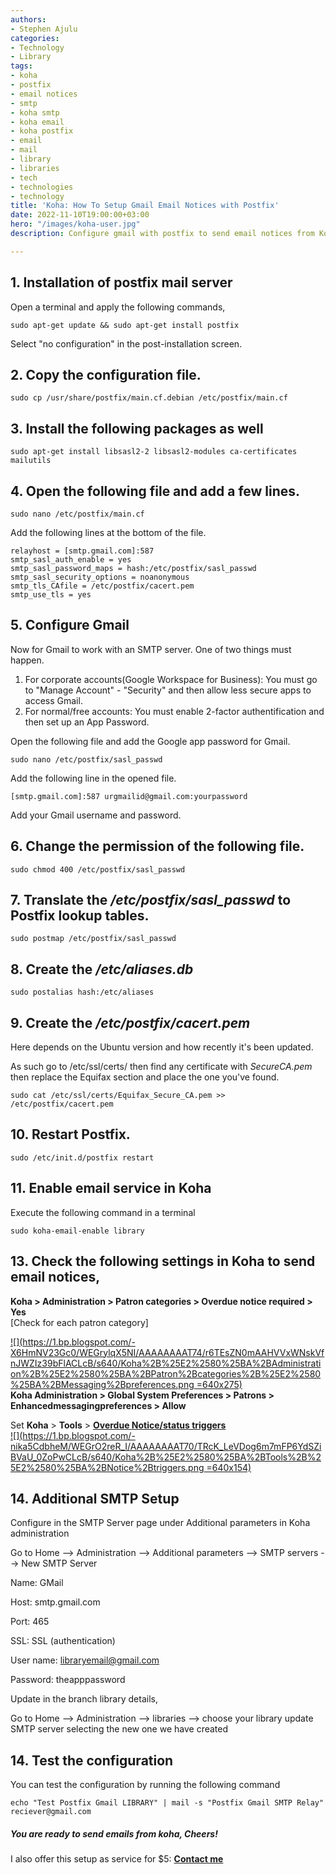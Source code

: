 ```yaml
---
authors:
- Stephen Ajulu
categories:
- Technology
- Library
tags:
- koha
- postfix
- email notices
- smtp
- koha smtp
- koha email
- koha postfix
- email
- mail
- library
- libraries
- tech
- technologies
- technology
title: 'Koha: How To Setup Gmail Email Notices with Postfix'
date: 2022-11-10T19:00:00+03:00
hero: "/images/koha-user.jpg"
description: Configure gmail with postfix to send email notices from Koha

---
```

## **1. Installation of postfix mail server**

Open a terminal and apply the following commands,

    sudo apt-get update && sudo apt-get install postfix

Select "no configuration" in the post-installation screen.

## **2. Copy the configuration file.**

    sudo cp /usr/share/postfix/main.cf.debian /etc/postfix/main.cf

## **3. Install the following packages as well**

    sudo apt-get install libsasl2-2 libsasl2-modules ca-certificates mailutils

## **4. Open the following file and add a few lines.**

    sudo nano /etc/postfix/main.cf

Add the following lines at the bottom of the file.

    relayhost = [smtp.gmail.com]:587
    smtp_sasl_auth_enable = yes
    smtp_sasl_password_maps = hash:/etc/postfix/sasl_passwd
    smtp_sasl_security_options = noanonymous
    smtp_tls_CAfile = /etc/postfix/cacert.pem
    smtp_use_tls = yes

## **5. Configure Gmail**

Now for Gmail to work with an SMTP server. One of two things must happen.

1. For corporate accounts(Google Workspace for Business): You must go to "Manage Account" - "Security" and then allow less secure apps to access Gmail.
2. For normal/free accounts: You must enable 2-factor authentification and then set up an App Password.

Open the following file and add the Google app password for Gmail.

    sudo nano /etc/postfix/sasl_passwd

Add the following line in the opened file.

    [smtp.gmail.com]:587 urgmailid@gmail.com:yourpassword

Add your Gmail username and password.

## **6. Change the permission of the following file.**

    sudo chmod 400 /etc/postfix/sasl_passwd

## **7. Translate the _/etc/postfix/sasl_passwd_ to Postfix lookup tables.**

    sudo postmap /etc/postfix/sasl_passwd

## **8. Create the _/etc/aliases.db_**

    sudo postalias hash:/etc/aliases

## **9. Create the _/etc/postfix/cacert.pem_**

Here depends on the Ubuntu version and how recently it's been updated.

As such go to /etc/ssl/certs/ then find any certificate with _SecureCA.pem_ then replace the Equifax section and place the one you've found.

    sudo cat /etc/ssl/certs/Equifax_Secure_CA.pem >> /etc/postfix/cacert.pem

## **10. Restart Postfix.**

    sudo /etc/init.d/postfix restart

## **11. Enable email service in Koha**

Execute the following command in a terminal

    sudo koha-email-enable library

## **13. Check the following settings in Koha to send email notices,**

**Koha > Administration > Patron categories > Overdue notice required > Yes**  
\[Check for each patron category\]

[![](https://1.bp.blogspot.com/-X6HmNV23Gc0/WEGrylqX5NI/AAAAAAAAT74/r6TEsZN0mAAHVVxWNskVfnJWZIz39bFlACLcB/s640/Koha%2B%25E2%2580%25BA%2BAdministration%2B%25E2%2580%25BA%2BPatron%2Bcategories%2B%25E2%2580%25BA%2BMessaging%2Bpreferences.png =640x275)](https://1.bp.blogspot.com/-X6HmNV23Gc0/WEGrylqX5NI/AAAAAAAAT74/r6TEsZN0mAAHVVxWNskVfnJWZIz39bFlACLcB/s1600/Koha%2B%25E2%2580%25BA%2BAdministration%2B%25E2%2580%25BA%2BPatron%2Bcategories%2B%25E2%2580%25BA%2BMessaging%2Bpreferences.png)  
**Koha Administration > Global System Preferences > Patrons > Enhancedmessagingpreferences > Allow**

Set **Koha** > **Tools** > [**Overdue Notice/status triggers**](http://manual.koha-community.org/16.05/en/noticetriggers.html)  
[![](https://1.bp.blogspot.com/-nika5CdbheM/WEGrO2reR_I/AAAAAAAAT70/TRcK_LeVDog6m7mFP6YdSZiBVaU_0ZoPwCLcB/s640/Koha%2B%25E2%2580%25BA%2BTools%2B%25E2%2580%25BA%2BNotice%2Btriggers.png =640x154)](https://1.bp.blogspot.com/-nika5CdbheM/WEGrO2reR_I/AAAAAAAAT70/TRcK_LeVDog6m7mFP6YdSZiBVaU_0ZoPwCLcB/s1600/Koha%2B%25E2%2580%25BA%2BTools%2B%25E2%2580%25BA%2BNotice%2Btriggers.png)

## **14. Additional SMTP Setup**

Configure in the SMTP Server page under Additional parameters in Koha administration

Go to Home --> Administration --> Additional parameters --> SMTP servers --> New SMTP Server

Name: GMail

Host: smtp.gmail.com

Port: 465

SSL: SSL (authentication)

User name: libraryemail@gmail.com

Password: theapppassword

Update in the branch library details,

Go to Home --> Administration --> libraries --> choose your library update SMTP server selecting the new one we have created

## **14. Test the configuration**

You can test the configuration by running the following command

    echo "Test Postfix Gmail LIBRARY" | mail -s "Postfix Gmail SMTP Relay" reciever@gmail.com

##### **You are ready to send emails from koha, Cheers!**

I also offer this setup as service for $5: [**Contact me**](/contact)